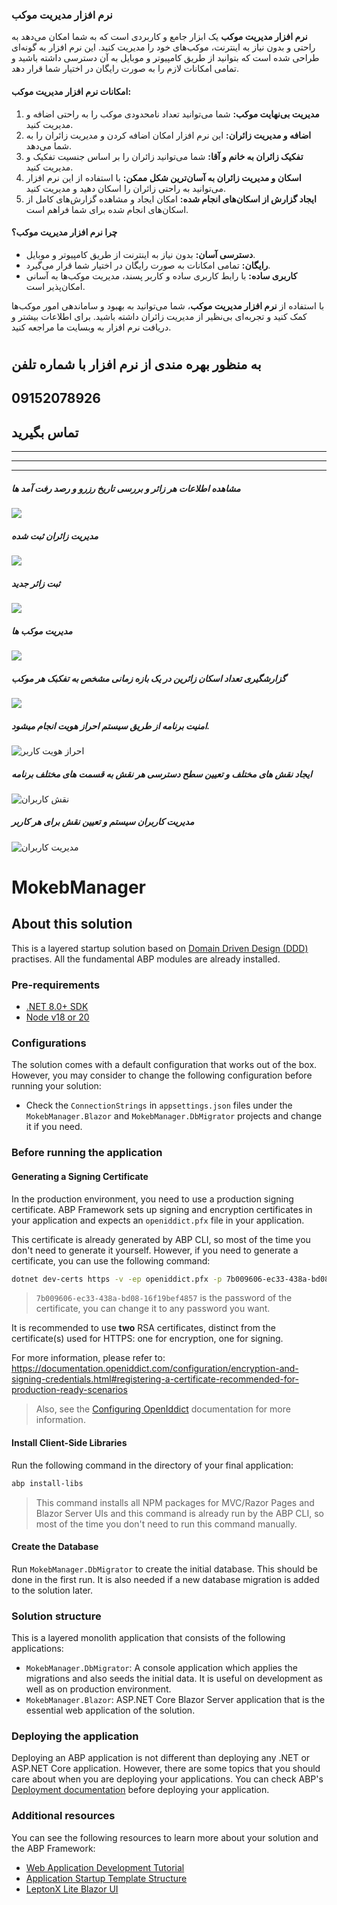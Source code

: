 ### نرم افزار مدیریت موکب

**نرم افزار مدیریت موکب** یک ابزار جامع و کاربردی است که به شما امکان می‌دهد به راحتی و بدون نیاز به اینترنت، موکب‌های خود را مدیریت کنید. این نرم افزار به گونه‌ای طراحی شده است که بتوانید از طریق کامپیوتر و موبایل به آن دسترسی داشته باشید و تمامی امکانات لازم را به صورت رایگان در اختیار شما قرار دهد. 

#### امکانات نرم افزار مدیریت موکب:
1. **مدیریت بی‌نهایت موکب:** شما می‌توانید تعداد نامحدودی موکب را به راحتی اضافه و مدیریت کنید.
2. **اضافه و مدیریت زائران:** این نرم افزار امکان اضافه کردن و مدیریت زائران را به شما می‌دهد.
3. **تفکیک زائران به خانم و آقا:** شما می‌توانید زائران را بر اساس جنسیت تفکیک و مدیریت کنید.
4. **اسکان و مدیریت زائران به آسان‌ترین شکل ممکن:** با استفاده از این نرم افزار می‌توانید به راحتی زائران را اسکان دهید و مدیریت کنید.
5. **ایجاد گزارش از اسکان‌های انجام شده:** امکان ایجاد و مشاهده گزارش‌های کامل از اسکان‌های انجام شده برای شما فراهم است.

#### چرا نرم افزار مدیریت موکب؟
- **دسترسی آسان:** بدون نیاز به اینترنت از طریق کامپیوتر و موبایل.
- **رایگان:** تمامی امکانات به صورت رایگان در اختیار شما قرار می‌گیرد.
- **کاربری ساده:** با رابط کاربری ساده و کاربر پسند، مدیریت موکب‌ها به آسانی امکان‌پذیر است.

با استفاده از **نرم افزار مدیریت موکب**، شما می‌توانید به بهبود و ساماندهی امور موکب‌ها کمک کنید و تجربه‌ای بی‌نظیر از مدیریت زائران داشته باشید. برای اطلاعات بیشتر و دریافت نرم افزار به وبسایت ما مراجعه کنید.

# 
## به منظور بهره مندی از نرم افزار با شماره تلفن
## 09152078926
## تماس بگیرید

-----
---
---



##### مشاهده اطلاعات هر زائر و بررسی تاریخ رزرو و رصد رفت آمد ها
![](https://github.com/behnamasaei/MokebManager/blob/main/MokebManagerNg/angular/src/assets/image_application/image_2024-07-04_23-30-21.png?raw=true)


##### مدیریت زائران ثبت شده
![](https://github.com/behnamasaei/MokebManager/blob/main/MokebManagerNg/angular/src/assets/image_application/image_2024-07-04_23-30-04.png?raw=true)


##### ثبت زائر جدید
![](https://github.com/behnamasaei/MokebManager/blob/main/MokebManagerNg/angular/src/assets/image_application/image_2024-07-04_23-29-51.png?raw=true)

##### مدیریت موکب ها
![](https://github.com/behnamasaei/MokebManager/blob/main/MokebManagerNg/angular/src/assets/image_application/image_2024-07-04_23-29-35.png?raw=true)


##### گزارشگیری تعداد اسکان زائرین در یک بازه زمانی مشخص به تفکبک هر موکب
![](https://github.com/behnamasaei/MokebManager/blob/main/MokebManagerNg/angular/src/assets/image_application/image_2024-07-04_23-30-38.png)


##### امنیت برنامه از طریق سیستم احراز هویت انجام میشود.
![احراز هویت کاربر](https://github.com/behnamasaei/MokebManager/blob/main/MokebManagerNg/angular/src/assets/image_application/image_2024-07-04_23-24-50.png?raw=true)


##### ایجاد نقش های مختلف و تعیین سطح دسترسی هر نقش به قسمت های مختلف برنامه

![نقش کاربران](https://github.com/behnamasaei/MokebManager/blob/main/MokebManagerNg/angular/src/assets/image_application/image_2024-07-04_23-25-05.png?raw=true)

##### مدیریت کاربران سیستم و تعیین نقش برای هر کاربر
![مدیریت کاربران](https://github.com/behnamasaei/MokebManager/blob/main/MokebManagerNg/angular/src/assets/image_application/image_2024-07-04_23-25-23.png?raw=true)







# MokebManager

## About this solution

This is a layered startup solution based on [Domain Driven Design (DDD)](https://docs.abp.io/en/abp/latest/Domain-Driven-Design) practises. All the fundamental ABP modules are already installed. 

### Pre-requirements

* [.NET 8.0+ SDK](https://dotnet.microsoft.com/download/dotnet)
* [Node v18 or 20](https://nodejs.org/en)

### Configurations

The solution comes with a default configuration that works out of the box. However, you may consider to change the following configuration before running your solution:

* Check the `ConnectionStrings` in `appsettings.json` files under the `MokebManager.Blazor` and `MokebManager.DbMigrator` projects and change it if you need.

### Before running the application

#### Generating a Signing Certificate

In the production environment, you need to use a production signing certificate. ABP Framework sets up signing and encryption certificates in your application and expects an `openiddict.pfx` file in your application.

This certificate is already generated by ABP CLI, so most of the time you don't need to generate it yourself. However, if you need to generate a certificate, you can use the following command:

```bash
dotnet dev-certs https -v -ep openiddict.pfx -p 7b009606-ec33-438a-bd08-16f19bef4857
```

> `7b009606-ec33-438a-bd08-16f19bef4857` is the password of the certificate, you can change it to any password you want.

It is recommended to use **two** RSA certificates, distinct from the certificate(s) used for HTTPS: one for encryption, one for signing.

For more information, please refer to: https://documentation.openiddict.com/configuration/encryption-and-signing-credentials.html#registering-a-certificate-recommended-for-production-ready-scenarios

> Also, see the [Configuring OpenIddict](https://docs.abp.io/en/abp/latest/Deployment/Configuring-OpenIddict#production-environment) documentation for more information.

#### Install Client-Side Libraries

Run the following command in the directory of your final application:

```bash
abp install-libs
```

> This command installs all NPM packages for MVC/Razor Pages and Blazor Server UIs and this command is already run by the ABP CLI, so most of the time you don't need to run this command manually.

#### Create the Database

Run `MokebManager.DbMigrator` to create the initial database. This should be done in the first run. It is also needed if a new database migration is added to the solution later.

### Solution structure

This is a layered monolith application that consists of the following applications:

* `MokebManager.DbMigrator`: A console application which applies the migrations and also seeds the initial data. It is useful on development as well as on production environment.
* `MokebManager.Blazor`: ASP.NET Core Blazor Server application that is the essential web application of the solution.

### Deploying the application

Deploying an ABP application is not different than deploying any .NET or ASP.NET Core application. However, there are some topics that you should care about when you are deploying your applications. You can check ABP's [Deployment documentation](https://docs.abp.io/en/abp/latest/Deployment/Index) before deploying your application.

### Additional resources

You can see the following resources to learn more about your solution and the ABP Framework:

* [Web Application Development Tutorial](https://docs.abp.io/en/abp/latest/Tutorials/Part-1)
* [Application Startup Template Structure](https://docs.abp.io/en/abp/latest/Startup-Templates/Application)
* [LeptonX Lite Blazor UI](https://docs.abp.io/en/abp/latest/Themes/LeptonXLite/Blazor?UI=BlazorServer)
